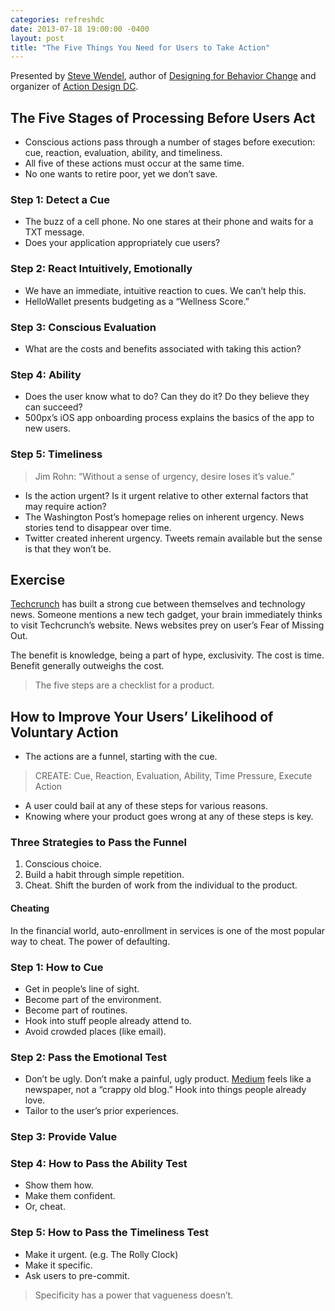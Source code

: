 ```yaml
---
categories: refreshdc
date: 2013-07-18 19:00:00 -0400
layout: post
title: "The Five Things You Need for Users to Take Action"
---
```


Presented by [Steve Wendel](http://www.hellowallet.com/), author of [Designing for Behavior Change](http://bit.ly/changebehavior) and organizer of [Action Design DC](http://www.meetup.com/Action-Design-DC/).

## The Five Stages of Processing Before Users Act

- Conscious actions pass through a number of stages before execution: cue, reaction, evaluation, ability, and timeliness.
- All five of these actions must occur at the same time.
- No one wants to retire poor, yet we don’t save.

### Step 1: Detect a Cue

- The buzz of a cell phone. No one stares at their phone and waits for a TXT message.
- Does your application appropriately cue users?

### Step 2: React Intuitively, Emotionally

- We have an immediate, intuitive reaction to cues. We can’t help this.
- HelloWallet presents budgeting as a “Wellness Score.”

### Step 3: Conscious Evaluation

- What are the costs and benefits associated with taking this action?

### Step 4: Ability

- Does the user know what to do? Can they do it? Do they believe they can succeed?
- 500px’s iOS app onboarding process explains the basics of the app to new users.

### Step 5: Timeliness

> Jim Rohn: “Without a sense of urgency, desire loses it’s value.”

- Is the action urgent? Is it urgent relative to other external factors that may require action?
- The Washington Post’s homepage relies on inherent urgency. News stories tend to disappear over time.
- Twitter created inherent urgency. Tweets remain available but the sense is that they won’t be.


## Exercise

[Techcrunch](http://www.techcrunch.com/) has built a strong cue between themselves and technology news. Someone mentions a new tech gadget, your brain immediately thinks to visit Techcrunch’s website. News websites prey on user’s Fear of Missing Out.

The benefit is knowledge, being a part of hype, exclusivity. The cost is time. Benefit generally outweighs the cost.

> The five steps are a checklist for a product.


## How to Improve Your Users’ Likelihood of Voluntary Action

- The actions are a funnel, starting with the cue.

> CREATE: Cue, Reaction, Evaluation, Ability, Time Pressure, Execute Action

- A user could bail at any of these steps for various reasons.
- Knowing where your product goes wrong at any of these steps is key.

### Three Strategies to Pass the Funnel

1. Conscious choice.
2. Build a habit through simple repetition.
3. Cheat. Shift the burden of work from the individual to the product.

#### Cheating

In the financial world, auto-enrollment in services is one of the most popular way to cheat. The power of defaulting.

### Step 1: How to Cue

- Get in people’s line of sight.
- Become part of the environment.
- Become part of routines.
- Hook into stuff people already attend to.
- Avoid crowded places (like email).

### Step 2: Pass the Emotional Test

- Don’t be ugly. Don’t make a painful, ugly product. [Medium](http://www.medium.com/) feels like a newspaper, not a “crappy old blog.” Hook into things people already love.
- Tailor to the user’s prior experiences.

### Step 3: Provide Value

### Step 4: How to Pass the Ability Test

- Show them how.
- Make them confident.
- Or, cheat.

### Step 5: How to Pass the Timeliness Test

- Make it urgent. (e.g. The Rolly Clock)
- Make it specific.
- Ask users to pre-commit.

> Specificity has a power that vagueness doesn’t.